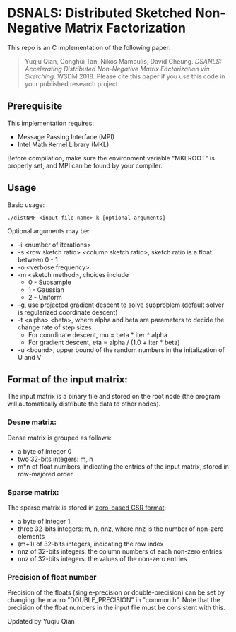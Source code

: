 # DSNALS: Distributed Sketched Non-Negative Matrix Factorization

This repo is an C implementation of the following paper:

> Yuqiu Qian, Conghui Tan, Nikos Mamoulis, David Cheung. *DSANLS: Accelerating Distributed Non-Negative Matrix
Factorization via Sketching*. WSDM 2018.
Please cite this paper if you use this code in your published research project.

## Prerequisite
This implementation requires:
- Message Passing Interface (MPI)
- Intel Math Kernel Library (MKL)

Before compilation, make sure the environment variable "MKLROOT" is properly set, and MPI can be found by your compiler.


## Usage

Basic usage:
```
./distNMF <input file name> k [optional arguments]
```

Optional arguments may be:
- -i \<number of iterations>
- -s \<row sketch ratio> \<column sketch ratio>, sketch ratio is a float between 0 - 1
- -o \<verbose frequency>
- -m \<sketch method>, choices include
  - 0 - Subsample
  - 1 - Gaussian
  - 2 - Uniform
- -g, use projected gradient descent to solve subproblem (default solver is regularized coordinate descent)
- -t \<alpha> \<beta>, where alpha and beta are parameters to decide the change rate of step sizes
  - For coordinate descent, mu = beta * iter ^ alpha
  - For gradient descent, eta = alpha / (1.0 + iter * beta)
- -u \<bound>, upper bound of the random numbers in the initalization of U and V


## Format of the input matrix:
The input matrix is a binary file and stored on the root node (the program will automatically distribute the data to other nodes).

### Desne matrix:
Dense matrix is grouped as follows:
- a byte of integer 0
- two 32-bits integers: m, n
- m\*n of float numbers, indicating the entries of the input matrix, stored in row-majored order

### Sparse matrix:
The sparse matrix is stored in [zero-based CSR format](https://software.intel.com/en-us/node/599835):
- a byte of integer 1
- three 32-bits integers: m, n, nnz, where nnz is the number of non-zero elements
- (m+1) of 32-bits integers, indicating the row index
- nnz of 32-bits integers: the column numbers of each non-zero entries
- nnz of 32-bits integers: the values of the non-zero entries

### Precision of float number
Precision of the floats (single-precision or double-precision) can be set by changing the macro "DOUBLE_PRECISION" in "common.h". Note that the precision of the float numbers in the input file must be consistent with this.


Updated by Yuqiu Qian
